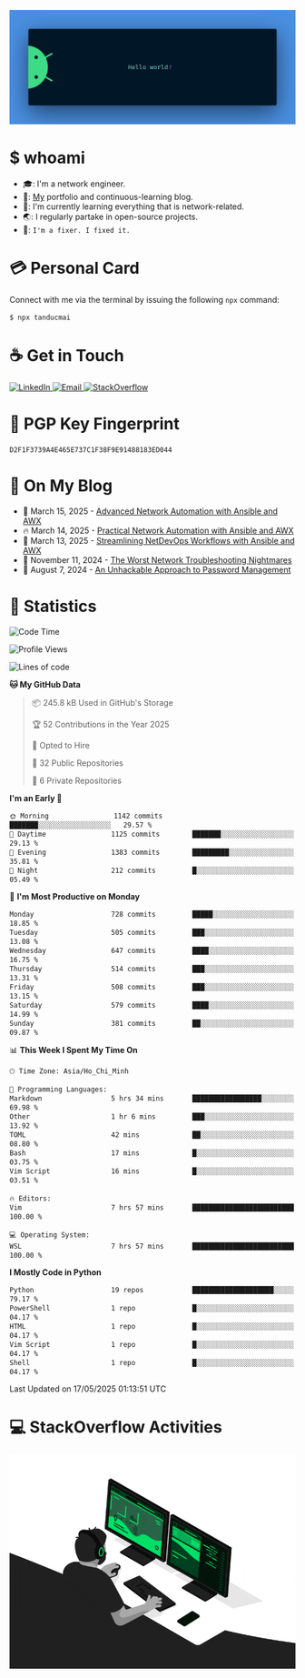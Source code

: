 <p align="center"><img src="assets/banner.png" /></p>

[//]: ![](https://github.com/duke-mai/duke-mai/actions/workflows/waka-stats.yml/badge.svg)
[//]: ![](https://github.com/duke-mai/duke-mai/actions/workflows/latest-blogs.yml/badge.svg)
[//]: ![](https://github.com/duke-mai/duke-mai/actions/workflows/stackoverflow-activities.yml/badge.svg)

# $ whoami

- :mortar_board:: I'm a network engineer.
- :telescope:: [My](https://tandukemai.com/) portfolio and continuous-learning blog.
- :seedling:: I'm currently learning everything that is network-related.
- :earth_asia:: I regularly partake in open-source projects.
- :speech_balloon:: `I'm a fixer. I fixed it.`

# :credit_card: Personal Card

Connect with me via the terminal by issuing the following `npx` command:

```bash
$ npx tanducmai
```

# :coffee: Get in Touch

<a target="_blank" href="https://www.linkedin.com/in/duke-mai/">
  <img alt="LinkedIn" src="https://img.shields.io/badge/LinkedIn-0077B5?style=for-the-badge&logo=linkedin&logoColor=white" />
</a>
<a target="_blank" href="mailto:tan.duc.work@gmail.com">
  <img alt="Email" src="https://img.shields.io/badge/Gmail-D14836?style=for-the-badge&logo=gmail&logoColor=white" />
</a>
<a target="_blank" href="https://stackoverflow.com/users/16999206/tanducmai">
  <img alt="StackOverflow" src="https://img.shields.io/static/v1?message=Stackoverflow&logo=stackoverflow&label=&color=FE7A16&logoColor=white&labelColor=&style=for-the-badge" />
</a>

# :closed_lock_with_key: PGP Key Fingerprint

`D2F1F3739A4E465E737C1F38F9E91488183ED044`

# :scroll: On My Blog

<!-- BLOG-POST-LIST:START -->
 - 💯 March 15, 2025 - [Advanced Network Automation with Ansible and AWX](https://tandukemai.com/posts/blogs/advanced-network-automation-with-awx/)
 - 🔥 March 14, 2025 - [Practical Network Automation with Ansible and AWX](https://tandukemai.com/posts/blogs/practical-network-automation-with-ansible/)
 - 💫 March 13, 2025 - [Streamlining NetDevOps Workflows with Ansible and AWX](https://tandukemai.com/posts/blogs/streamlining-netdevops-workflows-with-ansible-awx/)
 - 🚀 November 11, 2024 - [The Worst Network Troubleshooting Nightmares](https://tandukemai.com/posts/blogs/the-worst-network-troubleshooting-nightmares/)
 - 🌮 August 7, 2024 - [An Unhackable Approach to Password Management](https://tandukemai.com/posts/blogs/secure-password-management/)<!-- BLOG-POST-LIST:END -->

# :1234: Statistics

<!--START_SECTION:waka-->
![Code Time](http://img.shields.io/badge/Code%20Time-252%20hrs%2025%20mins-blue)

![Profile Views](http://img.shields.io/badge/Profile%20Views-0-blue)

![Lines of code](https://img.shields.io/badge/From%20Hello%20World%20I%27ve%20Written-9.1%20million%20lines%20of%20code-blue)

**🐱 My GitHub Data** 

> 📦 245.8 kB Used in GitHub's Storage 
 > 
> 🏆 52 Contributions in the Year 2025
 > 
> 💼 Opted to Hire
 > 
> 📜 32 Public Repositories 
 > 
> 🔑 6 Private Repositories 
 > 
**I'm an Early 🐤** 

```text
🌞 Morning                1142 commits        ███████░░░░░░░░░░░░░░░░░░   29.57 % 
🌆 Daytime                1125 commits        ███████░░░░░░░░░░░░░░░░░░   29.13 % 
🌃 Evening                1383 commits        █████████░░░░░░░░░░░░░░░░   35.81 % 
🌙 Night                  212 commits         █░░░░░░░░░░░░░░░░░░░░░░░░   05.49 % 
```
📅 **I'm Most Productive on Monday** 

```text
Monday                   728 commits         █████░░░░░░░░░░░░░░░░░░░░   18.85 % 
Tuesday                  505 commits         ███░░░░░░░░░░░░░░░░░░░░░░   13.08 % 
Wednesday                647 commits         ████░░░░░░░░░░░░░░░░░░░░░   16.75 % 
Thursday                 514 commits         ███░░░░░░░░░░░░░░░░░░░░░░   13.31 % 
Friday                   508 commits         ███░░░░░░░░░░░░░░░░░░░░░░   13.15 % 
Saturday                 579 commits         ████░░░░░░░░░░░░░░░░░░░░░   14.99 % 
Sunday                   381 commits         ██░░░░░░░░░░░░░░░░░░░░░░░   09.87 % 
```


📊 **This Week I Spent My Time On** 

```text
🕑︎ Time Zone: Asia/Ho_Chi_Minh

💬 Programming Languages: 
Markdown                 5 hrs 34 mins       █████████████████░░░░░░░░   69.98 % 
Other                    1 hr 6 mins         ███░░░░░░░░░░░░░░░░░░░░░░   13.92 % 
TOML                     42 mins             ██░░░░░░░░░░░░░░░░░░░░░░░   08.80 % 
Bash                     17 mins             █░░░░░░░░░░░░░░░░░░░░░░░░   03.75 % 
Vim Script               16 mins             █░░░░░░░░░░░░░░░░░░░░░░░░   03.51 % 

🔥 Editors: 
Vim                      7 hrs 57 mins       █████████████████████████   100.00 % 

💻 Operating System: 
WSL                      7 hrs 57 mins       █████████████████████████   100.00 % 
```

**I Mostly Code in Python** 

```text
Python                   19 repos            ████████████████████░░░░░   79.17 % 
PowerShell               1 repo              █░░░░░░░░░░░░░░░░░░░░░░░░   04.17 % 
HTML                     1 repo              █░░░░░░░░░░░░░░░░░░░░░░░░   04.17 % 
Vim Script               1 repo              █░░░░░░░░░░░░░░░░░░░░░░░░   04.17 % 
Shell                    1 repo              █░░░░░░░░░░░░░░░░░░░░░░░░   04.17 % 
```




 Last Updated on 17/05/2025 01:13:51 UTC
<!--END_SECTION:waka-->

# :computer: StackOverflow Activities

<!-- STACKOVERFLOW:START -->
<!-- STACKOVERFLOW:END -->

<p align="center"><img src="assets/developer.gif" /></p>
